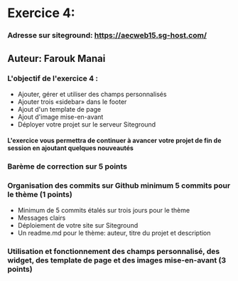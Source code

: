 # Exercice 4:

### Adresse sur siteground: https://aecweb15.sg-host.com/
## Auteur: Farouk Manai
### L'objectif de l'exercice 4 :

- Ajouter, gérer et utiliser des champs personnalisés
- Ajouter trois «sidebar» dans le footer
- Ajout d'un template de page
- Ajout d'image mise-en-avant
- Déployer votre projet sur le serveur Siteground

#### L'exercice vous permettra de continuer à avancer votre projet de fin de session en ajoutant quelques nouveautés 

### Barème de correction sur 5 points
### Organisation des commits sur Github minimum 5 commits pour le thème (1 points)

- Minimum de 5 commits étalés sur trois jours pour le thème
- Messages clairs
- Déploiement de votre site sur Siteground
- Un readme.md pour le thème: auteur, titre du projet et description

### Utilisation et fonctionnement des champs personnalisé, des widget, des template de page et des images mise-en-avant (3 points)









